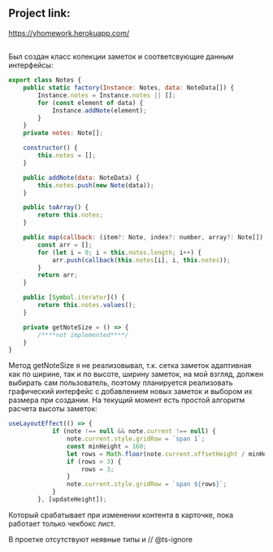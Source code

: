 
## Project link:
https://yhomework.herokuapp.com/
##
Был создан класс колекции заметок и соответсвующие данным интерфейсы:
```JavaScript
export class Notes {
    public static factory(Instance: Notes, data: NoteData[]) {
        Instance.notes = Instance.notes || [];
        for (const element of data) {
            Instance.addNote(element);
        }
    }
    private notes: Note[];

    constructor() {
        this.notes = [];
    }

    public addNote(data: NoteData) {
        this.notes.push(new Note(data));
    }

    public toArray() {
        return this.notes;
    }

    public map(callback: (item?: Note, index?: number, array?: Note[]) => NoteInterface) {
        const arr = [];
        for (let i = 0; i < this.notes.length; i++) {
            arr.push(callback(this.notes[i], i, this.notes));
        }
        return arr;
    }

    public [Symbol.iterator]() {
        return this.notes.values();
    }

    private getNoteSize = () => {
        /****not implemented****/
    }
}
```
Метод getNoteSize я не реализовывал, т.к. сетка заметок адаптивная как по ширине, так и по высоте, ширину заметок, на мой взгляд, должен выбирать сам пользователь, поэтому планируется реализовать графический интерфейс с добавлением новых заметок и выбором их размера при создании. На текущий момент есть простой алгоритм расчета высоты заметок:
```JavaScript
useLayoutEffect(() => {
            if (note !== null && note.current !== null) {
                note.current.style.gridRow = `span 1`;
                const minHeight = 160;
                let rows = Math.floor(note.current.offsetHeight / minHeight);
                if (rows > 3) {
                    rows = 3;
                }
                note.current.style.gridRow = `span ${rows}`;
            }
        }, [updateHeight]);
```
Который срабатывает при изменении контента в карточке, пока работает только чекбокс лист.

В проетке отсутствуют неявные типы и // @ts-ignore
